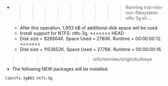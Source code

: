 * >>>>>>>>> Running inst-min-con-filesystem-ntfs-3g.sh ...
  * After this operation, 1,903 kB of additional disk space will be used.
  * Install support for NTFS: ntfs-3g.
<<<<<<< HEAD
  * Disk size = 926564K. Space Used = 2780K. Runtime = 00:00:00:12.
=======
  * Disk size = 1153852K. Space Used = 2776K. Runtime = 00:00:00:16.
>>>>>>> refs/remotes/origin/bullseye
  * The following NEW packages will be installed:
  ```bash
libntfs-3g883 ntfs-3g
  ```

